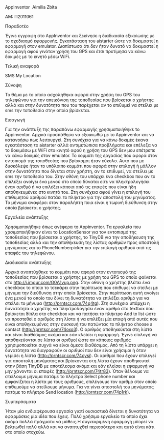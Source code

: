 ﻿AppInventor
﻿
Aimilia Zbita

AM: Π2011061

Παραδοτέο 

Έγινε εγγραφή στο AppInventor και ξεκίνησε η διαδικασία εξικοίωσης με το σχεδιασμό  εφαρμογής.
Εγκατάσταση του aistarter ώστε να δοκιμαστεί η εφαρμογή στον emulator. Διαπίστωσα ότι δεν ήταν δυνατό να δοκιμαστεί η εφαρμογή αφού γινόταν χρήση του GPS και έτσι προτίμησα να κάνω δοκιμές με το κινητό μέσω WiFi. 




Τελική αναφορά


SMS My Location

Σύνοψη

Το θέμα με το οποίο ασχολήθηκα αφορά στην χρήση του GPS του τηλεφώνου για την απεικόνιση της τοποθεσίας που βρίσκεται ο χρήστης αλλά και στην δυνατότητα που του παρέχεται αν το επιθυμεί να στείλει με sms την τοποθεσία στην οποία βρίσκεται.

Εισαγωγή


Για την ανάπτυξη της παραπάνω εφαρμογής χρησιμοποιήθηκε το Appinventor. Αρχικά προσπάθησα να εξοικιωθώ με το Appinventor και να κατανοήσω πως λειτουργεί. Στη συνέχεια για να κάνω δοκιμές έκανα εγκατάσταση το aistarter αλλά αντιμετώπισα προβλήματα και επέλεξα να το δοκιμάσω με WiFi στο κινητό αφού η χρήση του GPS δεν μου επέτρεπε να κάνω δοκιμές στον emulator. Το κομμάτι της εργασίας που αφορά στον εντοπισμό της τοποθεσίας που βρίσκομαι ήταν εύκολο. Αυτό που με δυσκόλεψε ήταν το υπόλοιπο κομμάτι που αφορά στην επιλογή ή μάλλον στην δυνατότητα που δίνεται στον χρήστη, αν το επιθυμεί, να στείλει με sms την τοποθεσία του. Στην οθόνη του υπάρχει ένα checkbox που αν το επιλέξει ανοίγει ένα μενού στο οποίο δύναται είτε να πληκτρολογήσει έναν αριθμό ή  να επιλέξει κάποια από τις επαφές που είναι ήδη αποθηκευμένες στο κινητό του. Στη συνέχεια αφού γίνει η επιλογή του επιθυμητού αριθμού πατάει το πλήκτρο για την αποστολή του μηνύματος. Το μήνυμα αναφέρει στον παραλήπτη ποια είναι η  τωρινή διεύθυνση στην οποία βρίσκεται ο χρήστης.


Εργαλεία ανάπτυξης


Χρησιμοποιήθηκε όπως ανέφερα το Appinventor. Τα εργαλεία που χρσιμοποιήθηκαν είναι το LocationSensor για τον εντοπισμό της τοποθεσίας που βρίσκεται ο χρήστης, το TinyDB για την αποθήκευση της τοποθεσίας αλλά και την αποθήκευση της λίστας αριθμών προς αποστολή μηνύματος και το PhoneNumberpicker για την επιλογή αριθμού από τις επαφές του τηλεφώνου.


Διαδικασία ανάπτυξης

 
Αρχικά αναπτύχθηκε το κομμάτι που αφορά στον εντοπισμό της τοποθεσίας που βρίσκεται ο χρήστης με χρήση του GPS το οποίο φαίνεται στο  http://i.imgur.com/G0A1vup.png. Στην οθόνη ο χρήστης βλέπει ένα checkbox το οποίο το τσεκάρει στην περίπτωση που επιθυμεί να στείλει με μήνυμα την διεύθυνση στην οποία βρίσκεται. Στην περίπτωση αυτή ανοίγει ένα μενού το οποίο του δίνει τη δυνατότητα να επιλέξει αριθμό για να στείλει το μήνυμα (http://prntscr.com/74q4tg). 
Στη συνέχεια υπάρχει η δυνατότητα ο χρήστης να πληκτρολογήσει έναν αριθμό στο textbox που βρίσκεται δίπλα στο checkbox και να πατήσει το πλήκτρο Add to list ώστε να προστεθεί ο αριθμός στη λίστα ή να επιλέξει μία επαφή από αυτές που είναι αποθηκευμένες στην συσκευή του πατώντας το πλήκτρο choose a contact (http://prntscr.com/74oxo3). Ο αριθμός αποθηκεύεται στη λίστα και είναι διαθέσιμος ακόμα και εάν κλείσει η εφαρμογή. Έγινε επιλογή να αποθηκεύονται σε λίστα οι αριθμοί ώστε αν κάποιος αριθμός χρησιμοποιείται συχνά να είναι άμεσα διαθέσιμος. Από τη λίστα υπάρχει η δυνατότητα να διαγραφούν οι αριθμοί που δεν είναι χρήσιμοι ή όταν γεμίσει η λίστα (http://prntscr.com/74oysj). Οι αριθμοί που έχουν επιλεγεί για αποστολή μηνύματος και βρίσκονται στη λίστα έχουν αποθηκευτεί στην βάση TinyDB με αποτέλεσμα ακόμα και εάν κλείσει η εφαρμογή να μην χάνονται οι επαφές (http://prntscr.com/74tr83). Όταν θέλουμε να στείλουμε μήνυμα  πατάμε το πλήκτρο Select phone number και εμφανίζεται η λίστα με τους αριθμούς, επιλέγουμε τον αριθμό στον οποίο επιθυμούμε να στείλουμε μήνυμα. Για να γίνει αποστολή του μηνύματος πατάμε το πλήκτρο Send location (http://prntscr.com/74p1rk). 
 

Συμπεράσματα

Ήταν μία ενδιαφέρουσα εργασία γιατί ουσιαστικά δίνεται η δυνατότητα να εφαρμόσεις μία ιδέα που έχεις. Πολύ χρήσιμο εργαλείο το οποίο έχει ακόμα πολλά πράγματα να μάθεις.Η συγκεκριμένη εφαρμογή μπορεί να βελτιωθεί πολύ αλλά και να αναπτυχθεί περισσότερο και αυτό είναι κάτι στο οποίο στοχεύω.

